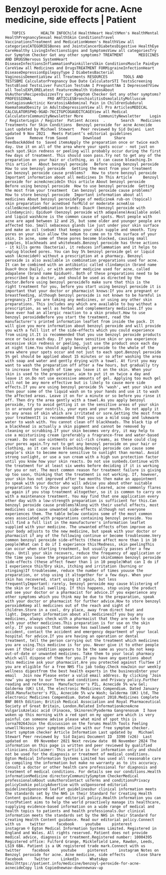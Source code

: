 # Benzoyl peroxide for acne. Acne medicine, side effects | Patient

       TOPICS       HEALTH INFOChild HealthHeart HealthMen's HealthMental HealthPregnancySexual HealthSkin ConditionsTravel VaccinationsTreatment and MedicationWomen's HealthView all categoriesCATEGORIESBones and JointsCancerDiabetesDigestive HealthEye CareHealthy LivingInfectionsSigns and SymptomsView all categoriesTry our Symptom Checker Got any other symptoms? TREATMENT       MEDICINES AND DRUGSNervous SystemHeart DiseaseInfectionsInflammationPainkillersSkin ConditionsMuscle PainEye CareView all Medicines and DrugsTREATMENT FORMigraineInfectionHeart DiseaseDepressionEpilepsyType 2 DiabetesBacterial VaginosisDementiaView all Treatments RESOURCES       TOOLS AND TESTSBMI CalculatorPregnancy Due Date CalculatorSTI TestsScreening TestsBlood TestsLiver Function TestsAm I Pregnant?Am I Depressed?View all ToolsEXPLORELatest FeaturesHealth VideosAbout UsAuthorsRecipesQuizzesTry our Symptom Checker Got any other symptoms? PROFESSIONAL       PRO ARTICLESBronchiolitisOsmolalityMolluscum ContagiosumActinic KeratosisAbdominal Pain in ChildrenSubdural HaematomaObesity in AdultsDepressionView all Pro ArticlesMEDICAL CALCULATORSPHQ-9GAD-76CITGPCOGAUDITCAGEView all Medical CalculatorsCommunityNewsletter More       CommunityNewsletter    Login / RegisterLogin / Register  Patient Access  .       Search   Medicines    Treatments for Skin Conditions  Benzoyl peroxide for acne Acnecide Last updated by Michael Stewart   Peer reviewed by Sid Dajani  Last updated 9 Nov 2021   Meets Patient’s editorial guidelines            Save       Remove from Saved       Download      Share      FeedbackAdded to  Saved itemsApply the preparation once or twice each day. Use it on all of the area where your spots occur - not just on each spot.Skin redness or peeling will probably occur during the first few days of treatment. This should soon pass.Try not to get any of the preparation on your hair or clothing, as it can cause bleaching.In this article   About benzoyl peroxide   Before using benzoyl peroxide   How to use benzoyl peroxide   Getting the most from your treatment   Can benzoyl peroxide cause problems?   How to store benzoyl peroxide   Important information about all medicines In This Article     Benzoyl peroxide for acneAcnecideIn this article About benzoyl peroxide  Before using benzoyl peroxide  How to use benzoyl peroxide  Getting the most from your treatment  Can benzoyl peroxide cause problems?  How to store benzoyl peroxide  Important information about all medicines About benzoyl peroxideType of medicineA rub-on (topical) skin preparation for acneUsed forMild or moderate acneAlso calledAcnecide®Combination brands: Duac® (benzoyl peroxide with clindamycin); Epiduo® (benzoyl peroxide with adapalene)Available asGel and liquid washAcne is the common cause of spots. Most people with acne are aged between 12 and 25, but some older and younger people are affected too. Small sebaceous glands lie just under your skin surface and make an oil (sebum) that keeps your skin supple and smooth. Tiny pores on your skin allow the sebum to come on to the surface of your skin. In acne, some of these pores become blocked, causing small pimples, blackheads and whiteheads.Benzoyl peroxide has three actions - it kills germs (bacteria), it reduces inflammation and it helps to unplug blocked pores. You can buy 5% benzoyl peroxide gel or liquid wash (Acnecide®) without a prescription at a pharmacy. Benzoyl peroxide is also available in combination preparations used for acne. It can be combined with an antibiotic called clindamycin (brand name Duac® Once Daily), or with another medicine used for acne, called adapalene (brand name Epiduo®). Both of these preparations need to be prescribed by a doctor, and should be used as directed by the doctor.Before using benzoyl peroxideTo make sure that this is the right treatment for you, before you start using benzoyl peroxide it is important that your doctor or pharmacist knows:If you are pregnant or breastfeeding, although benzoyl peroxide is not known to be harmful in pregnancy.If you are taking any medicines, or using any other skin preparations. This includes any which are available to buy without a prescription, as well as herbal and complementary medicines.If you have ever had an allergic reaction to a skin product.How to use benzoyl peroxideBefore you start the treatment, read the manufacturer's printed information leaflet from inside the pack. It will give you more information about benzoyl peroxide and will provide you with a full list of the side-effects which you could experience from using it.It is recommended that you use benzoyl peroxide products once or twice each day. If you have sensitive skin or you experience excessive skin redness or peeling, just use the product once each day at night time.You should apply benzoyl peroxide to the whole of the area where your spots occur and not just to each spot.Benzoyl peroxide 5% gel should be applied about 15 minutes or so after washing the area with soap and water and gently drying with a towel. At first you may want to wash the preparation off after a few hours, but gradually try to increase the length of time you leave it on the skin. When your skin is used to the preparation, aim to put it on twice a day and leave it on.Do not use excessive amounts of gel. Applying too much gel will not be any more effective but is likely to cause more side effects.If you are using benzoyl peroxide 5% 'wash', wet your skin and then pour some of the liquid wash on to your hands and use it to wash the affected areas. Leave it on for a minute or so before you rinse it off. Then dry the area gently with a towel.As you apply benzoyl peroxide, try to avoid getting it on the sensitive areas of your skin in or around your nostrils, your eyes and your mouth. Do not apply it to any areas of skin which are irritated or sore.Getting the most from your treatmentIt is recommended that you use a mild soap and lukewarm water to wash with. You cannot clean off blackheads. The black tip of a blackhead is actually a skin pigment and cannot be removed by cleaning or scrubbing.If your skin becomes very dry, it may help to use a moisturising cream (preferably a fragrance-free and water-based cream). Do not use ointments or oil-rich creams, as these could clog your pores again.Try not to get any benzoyl peroxide on your hair or clothing, as it can cause bleaching.Benzoyl peroxide can cause some people's skin to become more sensitive to sunlight than normal. Avoid strong sunlight, or use a sun cream with a high sun protection factor until you know how your skin reacts. Do not use sunbeds.Continue with the treatment for at least six weeks before deciding if it is working for you or not. The most common reason for treatment failure is giving up too soon, thinking that the treatment is not working. If, however, your skin has not improved after two months then make an appointment to speak with your doctor who will advise you about other suitable preparations to try.Once your spots have cleared, acne commonly flares up again if you stop treatment altogether, so it is common to carry on with a maintenance treatment. You may find that one application every other day with a low-strength preparation is sufficient for this.Can benzoyl peroxide cause problems?Along with their useful effects, most medicines can cause unwanted side-effects although not everyone experiences them. The table below contains some of the most common ones associated with preparations containing benzoyl peroxide. You will find a full list in the manufacturer's information leaflet supplied with your medicine. The unwanted effects often improve as your body adjusts to the new medicine, but speak with your doctor or pharmacist if any of the following continue or become troublesome.Very common benzoyl peroxide side-effects (these affect more than 1 in 10 people)What can I do if I experience this?Redness, skin peelingThis can occur when starting treatment, but usually passes after a few days. Until your skin recovers, reduce the frequency of application or the time you leave the preparation on your skinCommon benzoyl peroxide side-effects (these affect fewer than 1 in 10 people)What can I do if I experience this?Dry skin, itching and irritation (burning or stinging)If troublesome, reduce the number of times youuse the preparation, or stop using it altogether for a few days. When your skin has recovered, start using it again, but less frequentlyImportant: rarely, benzoyl peroxide may cause blistering of the skin or facial swelling. If this happens, stop using the product and see your doctor or a pharmacist for advice.If you experience any other symptoms which you think may be due to the preparation, speak with your doctor or pharmacist for further advice.How to store benzoyl peroxideKeep all medicines out of the reach and sight of children.Store in a cool, dry place, away from direct heat and light. Important information about all medicinesIf you buy any medicines, always check with a pharmacist that they are safe to use with your other medicines.This preparation is for use on the skin only. If you suspect that someone has swallowed some of it by accident, contact the accident and emergency department of your local hospital for advice.If you are having an operation or dental treatment, tell the person carrying out the treatment which medicines you are using.This medicine is for you. Never give it to other people even if their condition appears to be the same as yours.Do not keep out-of-date or unwanted medicines. Take them to your local pharmacy which will dispose of them for you.If you have any questions about this medicine ask your pharmacist.Are you protected against flu?See if you are eligible for a free NHS flu jab today.Check nowJoin our weekly wellness digestfrom the best health experts in the businessEnter your email   Join now Please enter a valid email address. By clicking ‘Join now’ you agree to our Terms and conditions and Privacy policy.Further reading and references  Manufacturer's PIL, Acnecide 5% w/w Gel; Galderma (UK) Ltd, The electronic Medicines Compendium. Dated January 2018.Manufacturer's PIL, Acnecide 5% w/w Wash; Galderma (UK) Ltd, The electronic Medicines Compendium. Dated August 2018.Medicines Complete BNF 86th Edition; British Medical Association and Royal Pharmaceutical Society of Great Britain, London.Related InformationAcneAcne VulgarisAzelaic acid (Finacea, Skinoren)Pyoderma Gangrenosum  I have woken up this morning with a red spot on my upper arm which is very painful can someone advise please what mind of spot this is   lorna70264Join the discussion on the forums Health Tools Feeling unwell?Assess your symptoms online with our free symptom checker. Start symptom checker Article Information Last updated by   Michael Stewart Peer reviewed by  Sid Dajani Document ID  3390 (v26)  Last updated on   09 November 2021 Next review date  08 November 2024 The information on this page is written and peer reviewed by qualified clinicians.Disclaimer: This article is for information only and should not be used for the diagnosis or treatment of medical conditions. Egton Medical Information Systems Limited has used all reasonable care in compiling the information but make no warranty as to its accuracy. Consult a doctor or other health care professional for diagnosis and treatment of medical conditions. For details see our conditions.Health informationMedicine directoryCommunitySymptom CheckerMedical professionalsAbout usAuthorsContact usTerms and conditionsPrivacy policyCookie policyAdvertise with usSponsored editorial guidelinesSponsored leaflet guidelinesOur clinical information meets the standards set by the NHS in their Standard for Creating Health Content guidance. Read our editorial policy.Health information you can trustPatient aims to help the world proactively manage its healthcare, supplying evidence-based information on a wide range of medical and health topics to patients and health professionals.Our clinical information meets the standards set by the NHS in their Standard for Creating Health Content guidance. Read our editorial policy.Connect with us    twitter     facebook     youtube     pinterest     instagram © Egton Medical Information Systems Limited. Registered in England and Wales. All rights reserved. Patient does not provide medical advice, diagnosis or treatment.Registered number: 10004395 Registered office: Fulford Grange, Micklefield Lane, Rawdon, Leeds, LS19 6BA. Patient is a UK registered trade mark.Connect with us    twitter     facebook     youtube     pinterest     instagram Notes on Benzoyl peroxide for acne. Acne medicine, side effects     close Share          Facebook     Twitter     LinkedIn     WhatsApp     Emailhttps://patient.info/medicine/benzoyl-peroxide-for-acne-acnecideCopy link Copiednewnav-downnewnav-up


